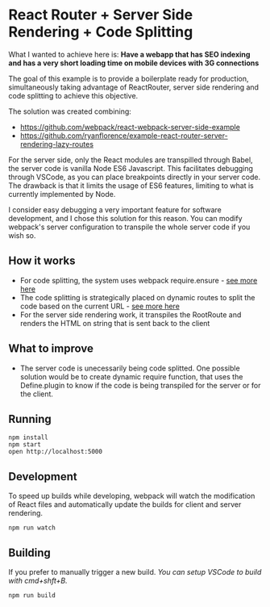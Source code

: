 React Router + Server Side Rendering + Code Splitting
=====================================================

What I wanted to achieve here is:
**Have a webapp that has SEO indexing and has a very short loading time on mobile devices with 3G connections**

The goal of this example is to provide a boilerplate ready for
production, simultaneously taking advantage of ReactRouter, 
server side rendering and code splitting to achieve this objective.

The solution was created combining:
* https://github.com/webpack/react-webpack-server-side-example
* https://github.com/ryanflorence/example-react-router-server-rendering-lazy-routes


For the server side, only the React modules are transpilled through Babel, 
the server code is vanilla Node ES6 Javascript. This facilitates debugging
through VSCode, as you can place breakpoints directly in your server code.
The drawback is that it limits the usage of ES6 features, limiting to what is 
currently implemented by Node.

I consider easy debugging a very important feature for software development,
and I chose this solution for this reason. You can modify webpack's server 
configuration to transpile the whole server code if you wish so.

## How it works
* For code splitting, the system uses webpack require.ensure - [see more here](https://webpack.github.io/docs/code-splitting.html)
* The code splitting is strategically placed on dynamic routes to split the code based on the current URL - [see more here](https://github.com/ReactTraining/react-router/blob/master/docs/guides/DynamicRouting.md)
* For the server side rendering work, it transpiles the RootRoute and renders the HTML on string that is sent back to the client

## What to improve
* The server code is unecessarily being code splitted. 
One possible solution would be to create dynamic require function, that uses the
Define.plugin to know if the code is being transpiled for the server or for the client.


## Running

```
npm install
npm start
open http://localhost:5000
```

## Development
To speed up builds while developing, webpack will watch the modification 
of React files and automatically update the builds for client and server rendering.

```
npm run watch
```


## Building
If you prefer to manually trigger a new build. *You can setup VSCode to build with cmd+shft+B.*

```
npm run build
```